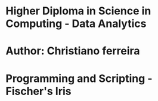 # Higher Diploma in Science in Computing - Data Analytics

# Author: Christiano ferreira

# Programming and Scripting - Fischer's Iris